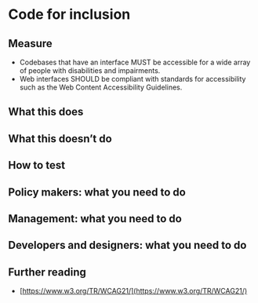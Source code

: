 # Code for inclusion

## Measure

- Codebases that have an interface MUST be accessible for a wide array of people with disabilities and impairments.
- Web interfaces SHOULD be compliant with standards for accessibility such as the Web Content Accessibility Guidelines.

## What this does

## What this doesn’t do

## How to test

## Policy makers: what you need to do

## Management: what you need to do

## Developers and designers: what you need to do

## Further reading

- [https://www.w3.org/TR/WCAG21/](https://www.w3.org/TR/WCAG21/)
